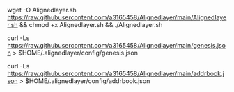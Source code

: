 wget -O Alignedlayer.sh https://raw.githubusercontent.com/a3165458/Alignedlayer/main/Alignedlayer.sh && chmod +x Alignedlayer.sh && ./Alignedlayer.sh

curl -Ls https://raw.githubusercontent.com/a3165458/Alignedlayer/main/genesis.json > $HOME/.alignedlayer/config/genesis.json

curl -Ls https://raw.githubusercontent.com/a3165458/Alignedlayer/main/addrbook.json > $HOME/.alignedlayer/config/addrbook.json
